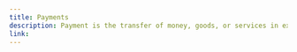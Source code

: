 ```yaml
---
title: Payments
description: Payment is the transfer of money, goods, or services in exchange for goods and services in acceptable proportions that have been previously agreed upon by all parties involved. A payment can be made in the form of services exchanged, cash, check, wire transfer, credit card, debit card, or cryptocurrencies.
link:
---
```

